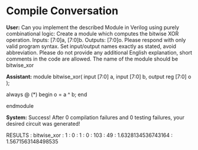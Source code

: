 # Compile Conversation

**User:**
Can you implement the described Module in Verilog using purely combinational logic:
Create a module which computes the bitwise XOR operation. Inputs: [7:0]a, [7:0]b. Outputs: [7:0]o.
Please respond with only valid program syntax. Set input/output names exactly as stated, avoid abbreviation. Please do not provide any additional English explanation, short comments in the code are allowed.
The name of the module should be bitwise_xor


**Assistant:**
module bitwise_xor(
  input [7:0] a,
  input [7:0] b,
  output reg [7:0] o
);

always @ (*) begin
  o = a ^ b;
end

endmodule

**System:**
Success!
After 0 compilation failures and 0 testing failures, your desired circuit was generated!


RESULTS : bitwise_xor : 1 : 0 : 1 : 0 : 103 : 49 : 1.6328134536743164 : 1.5671563148498535